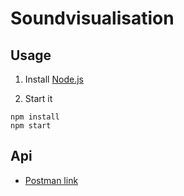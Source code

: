 # Soundvisualisation

## Usage
1. Install [Node.js](https://nodejs.org/en/download/)

2. Start it
```
npm install
npm start
```

## Api
+ [Postman link](https://documenter.getpostman.com/view/14220165/TWDXnGZs)





